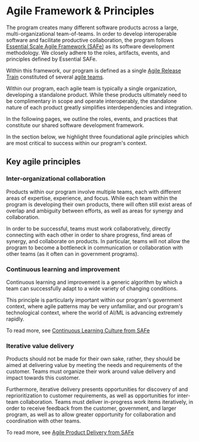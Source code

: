 # Agile Framework & Principles

The program creates many different software products across a large, multi-organizational team-of-teams. In order to develop interoperable software and facilitate productive collaboration, the program follows [Essential Scale Agile Framework (SAFe)](https://scaledagileframework.com/essential-safe/) as its software development methodology. We closely adhere to the roles, artifacts, events, and principles defined by Essential SAFe.

Within this framework, our program is defined as a single [Agile Release Train](https://scaledagileframework.com/agile-release-train/) constituted of several [agile teams](https://scaledagileframework.com/agile-teams/). 

Within our program, each agile team is typically a single organization, developing a standalone product. While these products ultimately need to be complimentary in scope and operate interoperably, the standalone nature of each product greatly simplifies interdependencies and integration. 

In the following pages, we outline the roles, events, and practices that constitute our shared software development framework. 

In the section below, we highlight three foundational agile principles which are most critical to success within our program's context.

## Key agile principles

### Inter-organizational collaboration

Products within our program involve multiple teams, each with different areas of expertise, experience, and focus. While each team within the program is developing their own products, there will often still exist areas of overlap and ambiguity between efforts, as well as areas for synergy and collaboration. 

In order to be successful, teams must work collaboratively, directly connecting with each other in order to share progress, find areas of synergy, and collaborate on products. In particular, teams will not allow the program to become a bottleneck in communication or collaboration with other teams (as it often can in government programs).

### Continuous learning and improvement

Continuous learning and improvement is a generic algorithm by which a team can successfully adapt to a wide variety of changing conditions. 

This principle is particularly important within our program's government context, where agile patterns may be very unfamiliar, and our program's technological context, where the world of AI/ML is advancing extremely rapidly. 

To read more, see [Continuous Learning Culture from SAFe](https://scaledagileframework.com/continuous-learning-culture/)

### Iterative value delivery

Products should not be made for their own sake, rather, they should be aimed at delivering value by meeting the needs and requirements of the customer. Teams must organize their work around value delivery and impact towards this customer.

Furthermore, iterative delivery presents opportunities for discovery of and reprioritization to customer requirements, as well as opportunities for inter-team collaboration. Teams must deliver in-progress work items iteratively, in order to receive feedback from the customer, government, and larger program, as well as to allow greater opportunity for collaboration and coordination with other teams. 

To read more, see [Agile Product Delivery from SAFe](https://scaledagileframework.com/agile-product-delivery)
